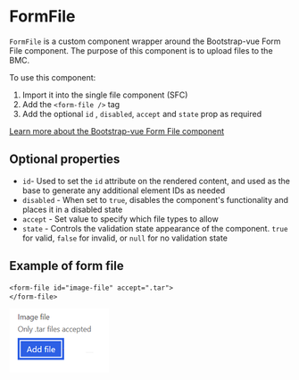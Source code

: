 # FormFile

`FormFile` is a custom component wrapper around the Bootstrap-vue Form File
component. The purpose of this component is to upload files to the BMC.

To use this component:

1. Import it into the single file component (SFC)
2. Add the `<form-file />` tag
3. Add the optional `id` , `disabled`, `accept` and `state` prop as required

[Learn more about the Bootstrap-vue Form File component](https://bootstrap-vue.org/docs/components/form-file)

## Optional properties

- `id`- Used to set the `id` attribute on the rendered content, and used as the
  base to generate any additional element IDs as needed
- `disabled` - When set to `true`, disables the component's functionality and
  places it in a disabled state
- `accept` - Set value to specify which file types to allow
- `state` - Controls the validation state appearance of the component. `true`
  for valid, `false` for invalid, or `null` for no validation state

## Example of form file

```vue
<form-file id="image-file" accept=".tar">
</form-file>
```

![Formfile example in firmware](./formfile.png)
